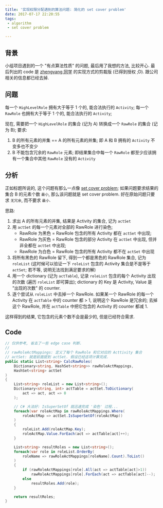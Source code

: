 ```yaml
---
title: '实现权限分配遇到的算法问题: 简化的 set cover problem'
date: 2017-07-17 22:20:55
tags: 
 - algorithm
 - set cover problem

---
```



## 背景
小组项目遇到的一个 "有点算法性质" 的问题, 最后用了我想的方法, 比较开心.
最后列出的 code 是 [zhengyang 同学](https://github.com/feizhengyang) 的实现方式的剪裁版 (已得到授权 ;D).
跟公司相关的信息都已经去掉.


## 问题
每一个 `HighLevelRole` 拥有大于等于 1 个的, 能合法执行的 `Activity`;
每一个 `RawRole` 也拥有大于等于 1 个的, 能合法执行的 `Activity`;

现在, 需要把一个 `HighLevelRole` 的集合 (记为 A) 转换成一个 `RawRole` 的集合 (记为 B); 
要求:
1. B 的所有元素的并集 == A 的所有元素的并集; 即 A 和 B 拥有的 `Activity` 不变多也不变少
2. B 不能包含冗余的 `RawRole` 元素; 
   即结果集合中每一个 `RawRole` 都至少应该拥有一个集合中其他 `RawRole` 没有的 `Activity`


## 分析
正如标题所说的, 这个问题有那么一点像 [set cover problem](https://en.wikipedia.org/wiki/Set_cover_problem);
如果问题要求结果的集合 B 的元素个数 `最小`, 那么该问题就是 set cover problem.
好在原始问题只要求 `无冗余`, 而不要求 `最小`.

思路:
1. 求出 A 的所有元素的并集, 结果是 Activity 的集合, 记为 `actSet`
2. 用 `actSet` 的每一个元素对全部的 RawRole 进行染色; 
   + RawRole 为黑色 = RawRole 包含的所有 Activity 都在 `actSet` 中出现;
   + RawRole 为灰色 = RawRole 包含的部分 Activity 在 `actSet` 中出现, 但并非全都在 `actSet` 中出现;
   + RawRole 为白色 = RawRole 包含的所有 Activity 都不在 `actSet` 中出现
3. 将所有黑色的 RawRole 留下, 得到一个都是黑色的 RawRole 集合, 记为 `roleList`
   (这时候可以验证一下 `roleList` 包含的 Activity 集合是不是等于 `actSet`; 若不等, 说明无法找到满足要求的解)
4. 用一个 dictionary (记为 `actTable`), 记录 `roleList` 包含的每个 Activity 出现的次数 (遍历 `roleList` 即可算出);
   dictionary 的 Key 是 Activity, Value 是 "出现的次数" 的 counter.
5. 逐个尝试从 `roleList` 中去掉一个 RawRole. 
   如果某一个 RawRole 的每一个 Activity 在 `actTable` 中的 counter 都 > 1, 说明这个 RawRole 是冗余的;
   去掉这个 RawRole, 并在 `actTable` 中把它包含的 Activity 的 counter 都减 1.

这样得到的结果, 它包含的元素个数不会是最少的, 但是已经符合需求.


## Code

```cs
// 仅供参考, 省去了一些 edge case 判断.
//
// rawRoleActMappings: 定义了每个 RawRole 和它对应的 Acttivity 集合
// actSet: 就是前面提到 actSet. 假设已经这项计算完成.
public static List<string> CalcRawRoles(
    Dictionary<string, HashSet<string>> rawRoleActMappings, 
    HashSet<string> actSet
)
{   
    List<string> roleList = new List<string>();
    Dictionary<string, int> actTable = actSet.ToDictionary(
        act => act, act => 0
    );

    // C# 大法好: IsSuperSetOf 就迅速完成 '染色' 过程... 
    foreach(var roleActMap in rawRoleActMappings.Where(
        roleActMap => actSet.IsSuperSetOf(roleActMap))
    ) 
    {
        roleList.Add(roleActMap.Key);
        roleActMap.Value.ForEach(act => actTable[act]++);
    }

    List<string> resultRoles = new List<string>();
    foreach(var role in roleList.OrderBy(
        roleName => rawRoleActMappings[roleName].Count).ToList()
    )
    {
        if (rawRoleActMappings[role].All(act => actTable[act]>1))
            rawRoleActMappings[role].ForEach(act => actTable[act]--);
        else 
            resultRoles.Add(role);
    }

    return resultRoles;
}
```
